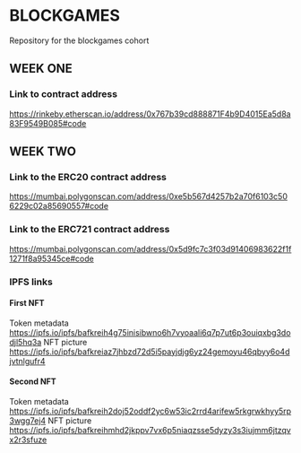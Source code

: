 # BLOCKGAMES
Repository for the blockgames cohort

## WEEK ONE
### Link to contract address 

https://rinkeby.etherscan.io/address/0x767b39cd888871F4b9D4015Ea5d8a83F9549B085#code

## WEEK TWO

### Link to the ERC20 contract address
https://mumbai.polygonscan.com/address/0xe5b567d4257b2a70f6103c506229c02a85690557#code

### Link to the ERC721 contract address
https://mumbai.polygonscan.com/address/0x5d9fc7c3f03d91406983622f1f1271f8a95345ce#code

### IPFS links
#### First NFT
Token metadata
https://ipfs.io/ipfs/bafkreih4g75inisibwno6h7vyoaali6q7p7ut6p3ouiqxbg3dodjl5hq3a
NFT picture
https://ipfs.io/ipfs/bafkreiaz7jhbzd72d5i5payjdjg6yz24gemoyu46qbyy6o4djvtnlgufr4
#### Second NFT
Token metadata
https://ipfs.io/ipfs/bafkreih2doj52oddf2yc6w53ic2rrd4arifew5rkgrwkhyy5rp3wgg7ej4
NFT picture
https://ipfs.io/ipfs/bafkreihmhd2jkppv7vx6p5niaqzsse5dyzy3s3iujmm6jtzqvx2r3sfuze
